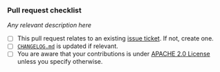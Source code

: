 ### Pull request checklist

_Any relevant description here_

- [ ] This pull request relates to an existing [issue ticket](https://github.com/mrtryhard/qt-ts-tools/issues). If not, create one.
- [ ] [`CHANGELOG.md`](https://github.com/mrtryhard/qt-ts-tools/blob/main/CHANGELOG.md) is updated if relevant. 
- [ ] You are aware that your contributions is under [APACHE 2.0 License](https://github.com/mrtryhard/qt-ts-tools/blob/main/CONTRIBUTING.md) unless you specify otherwise.
